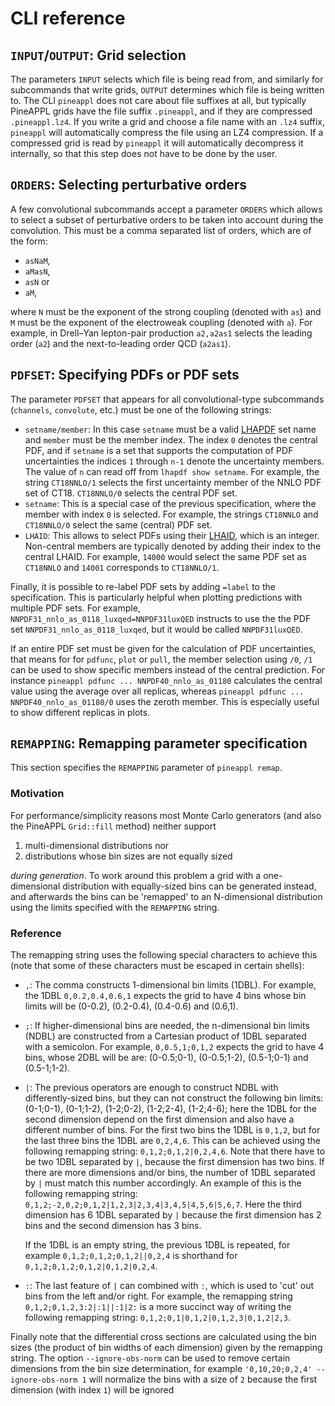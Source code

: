 # CLI reference

## `INPUT`/`OUTPUT`: Grid selection

The parameters `INPUT` selects which file is being read from, and similarly for
subcommands that write grids, `OUTPUT` determines which file is being written
to. The CLI `pineappl` does not care about file suffixes at all, but typically
PineAPPL grids have the file suffix `.pineappl`, and if they are compressed
`.pineappl.lz4`. If you write a grid and choose a file name with an `.lz4`
suffix, `pineappl` will automatically compress the file using an LZ4
compression. If a compressed grid is read by `pineappl` it will automatically
decompress it internally, so that this step does not have to be done by the
user.

## `ORDERS`: Selecting perturbative orders

A few convolutional subcommands accept a parameter `ORDERS` which allows to
select a subset of perturbative orders to be taken into account during the
convolution. This must be a comma separated list of orders, which are of the
form:

- `asNaM`,
- `aMasN`,
- `asN` or
- `aM`,

where `N` must be the exponent of the strong coupling (denoted with `as`) and
`M` must be the exponent of the electroweak coupling (denoted with `a`). For
example, in Drell–Yan lepton-pair production `a2,a2as1` selects the leading
order (`a2`) and the next-to-leading order QCD (`a2as1`).

## `PDFSET`: Specifying PDFs or PDF sets

The parameter `PDFSET` that appears for all convolutional-type subcommands
(`channels`, `convolute`, etc.) must be one of the following strings:

- `setname/member`: In this case `setname` must be a valid [LHAPDF] set name
  and `member` must be the member index. The index `0` denotes the central PDF,
  and if `setname` is a set that supports the computation of PDF uncertainties
  the indices `1` through `n-1` denote the uncertainty members. The value of
  `n` can read off from `lhapdf show setname`. For example, the string
  `CT18NNLO/1` selects the first uncertainty member of
  the NNLO PDF set of CT18. `CT18NNLO/0` selects the central PDF set.
- `setname`: This is a special case of the previous specification, where the
  member with index `0` is selected. For example, the strings `CT18NNLO` and
  `CT18NNLO/0` select the same (central) PDF set.
- `LHAID`: This allows to select PDFs using their [LHAID][LHAPDF], which is an
  integer. Non-central members are typically denoted by adding their index to
  the central LHAID. For example, `14000` would select the same PDF set as
  `CT18NNLO` and `14001` corresponds to `CT18NNLO/1`.

Finally, it is possible to re-label PDF sets by adding `=label` to the
specification. This is particularly helpful when plotting predictions with
multiple PDF sets. For example, `NNPDF31_nnlo_as_0118_luxqed=NNPDF31luxQED`
instructs to use the the PDF set `NNPDF31_nnlo_as_0118_luxqed`, but it would be
called `NNPDF31luxQED`.

If an entire PDF set must be given for the calculation of PDF uncertainties,
that means for for `pdfunc`, `plot` or `pull`, the member selection using `/0`,
`/1` can be used to show specific members instead of the central prediction.
For instance `pineappl pdfunc ... NNPDF40_nnlo_as_01180` calculates the central
value using the average over all replicas, whereas `pineappl pdfunc ...
NNPDF40_nnlo_as_01180/0` uses the zeroth member. This is especially useful to
show different replicas in plots.

## `REMAPPING`: Remapping parameter specification

This section specifies the `REMAPPING` parameter of `pineappl remap`.

### Motivation

For performance/simplicity reasons most Monte Carlo generators (and also the
PineAPPL `Grid::fill` method) neither support

1. multi-dimensional distributions nor
2. distributions whose bin sizes are not equally sized

*during generation*. To work around this problem a grid with a one-dimensional
distribution with equally-sized bins can be generated instead, and afterwards
the bins can be 'remapped' to an N-dimensional distribution using the limits
specified with the `REMAPPING` string.

### Reference

The remapping string uses the following special characters to achieve this
(note that some of these characters must be escaped in certain shells):

- `,`: The comma constructs 1-dimensional bin limits (1DBL). For example,
  the 1DBL `0,0.2,0.4,0.6,1` expects the grid to have 4 bins whose bin limits
  will be (0-0.2), (0.2-0.4), (0.4-0.6) and (0.6,1).
- `;`: If higher-dimensional bins are needed, the n-dimensional bin limits
  (NDBL) are constructed from a Cartesian product of 1DBL separated with a
  semicolon. For example, `0,0.5,1;0,1,2` expects the grid to have 4 bins,
  whose 2DBL will be are: (0-0.5;0-1), (0-0.5;1-2), (0.5-1;0-1) and
  (0.5-1;1-2).
- `|`: The previous operators are enough to construct NDBL with
  differently-sized bins, but they can not construct the following bin limits:
  (0-1;0-1), (0-1;1-2), (1-2;0-2), (1-2;2-4), (1-2;4-6); here the 1DBL for the
  second dimension depend on the first dimension and also have a different
  number of bins. For the first two bins the 1DBL is `0,1,2`, but for the last
  three bins the 1DBL are `0,2,4,6`. This can be achieved using the following
  remapping string: `0,1,2;0,1,2|0,2,4,6`. Note that there have to be two 1DBL
  separated by `|`, because the first dimension has two bins. If there are more
  dimensions and/or bins, the number of 1DBL separated by `|` must match this
  number accordingly. An example of this is the following remapping string:
  `0,1,2;-2,0,2;0,1,2|1,2,3|2,3,4|3,4,5|4,5,6|5,6,7`. Here the third dimension
  has 6 1DBL separated by `|` because the first dimension has 2 bins and the
  second dimension has 3 bins.

  If the 1DBL is an empty string, the previous 1DBL is repeated, for example
  `0,1,2;0,1,2;0,1,2||0,2,4` is shorthand for `0,1,2;0,1,2;0,1,2|0,1,2|0,2,4`.
- `:`: The last feature of `|` can combined with `:`, which is used to 'cut'
  out bins from the left and/or right. For example, the remapping string
  `0,1,2;0,1,2,3:2|:1||:1|2:` is a more succinct way of writing the following
  remapping string: `0,1,2;0,1|0,1,2|0,1,2,3|0,1,2|2,3`.

Finally note that the differential cross sections are calculated using the bin
sizes (the product of bin widths of each dimension) given by the remapping
string. The option `--ignore-obs-norm` can be used to remove certain dimensions
from the bin size determination, for example `'0,10,20;0,2,4' --ignore-obs-norm
1` will normalize the bins with a size of `2` because the first dimension (with
index `1`) will be ignored

[LHAPDF]: https://lhapdf.hepforge.org/pdfsets.html
